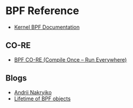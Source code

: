 # BPF Reference

* [Kernel BPF Documentation](https://www.kernel.org/doc/html/latest/bpf/index.html)

## CO-RE
* [BPF CO-RE (Compile Once – Run Everywhere)](https://nakryiko.com/posts/bpf-portability-and-co-re/)

## Blogs

* [Andrii Nakryiko](https://nakryiko.com/)
* [Lifetime of BPF objects](https://facebookmicrosites.github.io/bpf/blog/2018/08/31/object-lifetime.html)
